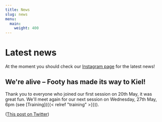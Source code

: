 ```yaml
---
title: News
slug: news
menu:
  main:
    weight: 400
---
```


# Latest news

At the moment you should check our
[Instagram page](https://instagram.com/kiel_koalas)
for the latest news!

## We're alive – Footy has made its way to Kiel!
Thank you to everyone who joined our first session on 20th May,
it was great fun.
We'll meet again for our next session on Wednesday, 27th May, 6pm
(see [Training]({{< relref "training" >}})).

([This post on Twitter](https://twitter.com/arf_kiel/status/1263829734632370176))
